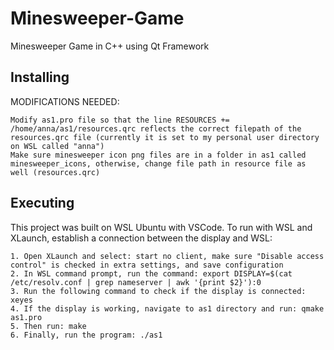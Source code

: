# Minesweeper-Game
Minesweeper Game in C++ using Qt Framework

## Installing
MODIFICATIONS NEEDED: 
  ```
  Modify as1.pro file so that the line RESOURCES += /home/anna/as1/resources.qrc reflects the correct filepath of the resources.qrc file (currently it is set to my personal user directory on WSL called "anna")
  Make sure minesweeper icon png files are in a folder in as1 called minesweeper_icons, otherwise, change file path in resource file as well (resources.qrc)
  ```

## Executing
This project was built on WSL Ubuntu with VSCode. To run with WSL and XLaunch, establish a connection between the display and WSL:
  ```
  1. Open XLaunch and select: start no client, make sure "Disable access control" is checked in extra settings, and save configuration
  2. In WSL command prompt, run the command: export DISPLAY=$(cat /etc/resolv.conf | grep nameserver | awk '{print $2}'):0
  3. Run the following command to check if the display is connected: xeyes
  4. If the display is working, navigate to as1 directory and run: qmake as1.pro
  5. Then run: make
  6. Finally, run the program: ./as1
  ```
